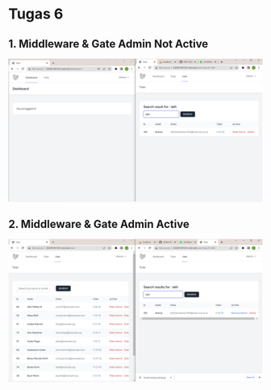 # Tugas 6

## 1. Middleware & Gate Admin Not Active
![Alt text](./screenshoot/tugas7/notactive.png)

## 2. Middleware & Gate Admin Active
![Alt text](./screenshoot/tugas7/active.png)